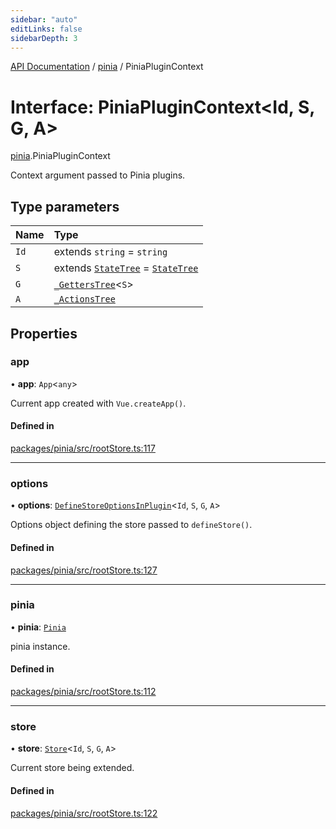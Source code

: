 ```yaml
---
sidebar: "auto"
editLinks: false
sidebarDepth: 3
---
```


[API Documentation](../index.md) / [pinia](../modules/pinia.md) / PiniaPluginContext

# Interface: PiniaPluginContext<Id, S, G, A\>

[pinia](../modules/pinia.md).PiniaPluginContext

Context argument passed to Pinia plugins.

## Type parameters

| Name | Type |
| :------ | :------ |
| `Id` | extends `string` = `string` |
| `S` | extends [`StateTree`](../modules/pinia.md#statetree) = [`StateTree`](../modules/pinia.md#statetree) |
| `G` | [`_GettersTree`](../modules/pinia.md#_getterstree)<`S`\> |
| `A` | [`_ActionsTree`](../modules/pinia.md#_actionstree) |

## Properties

### app

• **app**: `App`<`any`\>

Current app created with `Vue.createApp()`.

#### Defined in

[packages/pinia/src/rootStore.ts:117](https://github.com/vuejs/pinia/blob/2b998ee/packages/pinia/src/rootStore.ts#L117)

___

### options

• **options**: [`DefineStoreOptionsInPlugin`](pinia.DefineStoreOptionsInPlugin.md)<`Id`, `S`, `G`, `A`\>

Options object defining the store passed to `defineStore()`.

#### Defined in

[packages/pinia/src/rootStore.ts:127](https://github.com/vuejs/pinia/blob/2b998ee/packages/pinia/src/rootStore.ts#L127)

___

### pinia

• **pinia**: [`Pinia`](pinia.Pinia.md)

pinia instance.

#### Defined in

[packages/pinia/src/rootStore.ts:112](https://github.com/vuejs/pinia/blob/2b998ee/packages/pinia/src/rootStore.ts#L112)

___

### store

• **store**: [`Store`](../modules/pinia.md#store)<`Id`, `S`, `G`, `A`\>

Current store being extended.

#### Defined in

[packages/pinia/src/rootStore.ts:122](https://github.com/vuejs/pinia/blob/2b998ee/packages/pinia/src/rootStore.ts#L122)
